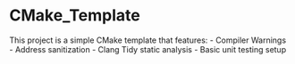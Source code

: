 # CMake_Template
This project is a simple CMake template that features:
    - Compiler Warnings
    - Address sanitization
    - Clang Tidy static analysis
    - Basic unit testing setup
